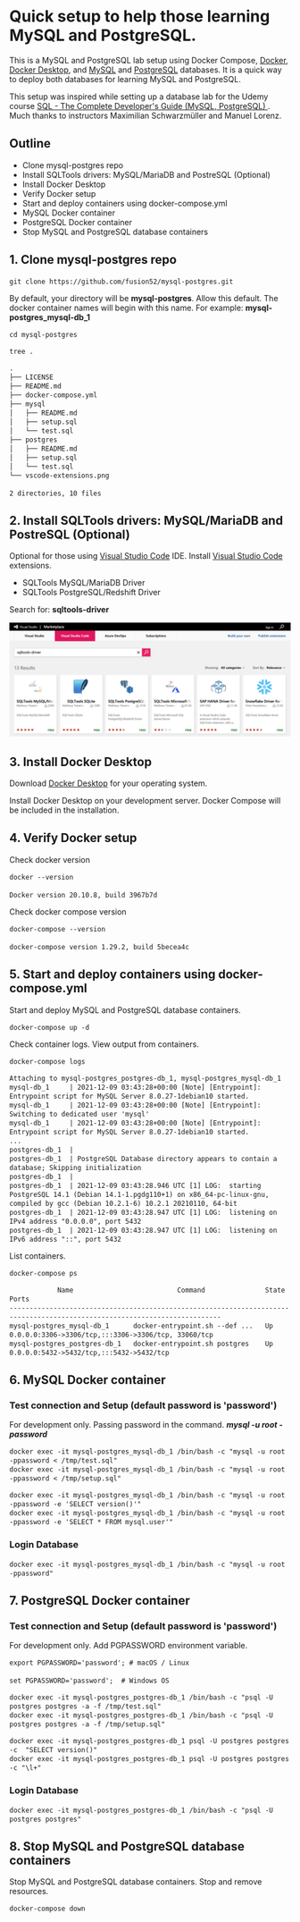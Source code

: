 # Quick setup to help those learning MySQL and PostgreSQL.

This is a MySQL and PostgreSQL lab setup using Docker Compose, [Docker](https://www.docker.com), [Docker Desktop](https://www.docker.com/products/docker-desktop/alternatives), and [MySQL](https://www.mysql.com/) and [PostgreSQL](https://www.postgresql.org/) databases.
It is a quick way to deploy both databases for learning MySQL and PostgreSQL.
 

This setup was inspired while setting up a database lab for the Udemy course 
[SQL - The Complete Developer's Guide (MySQL, PostgreSQL)
](https://www.udemy.com/course/sql-the-complete-developers-guide-mysql-postgresql). Much thanks to instructors Maximilian Schwarzmüller and Manuel Lorenz.  

## Outline
- Clone mysql-postgres repo
- Install SQLTools drivers: MySQL/MariaDB and PostreSQL (Optional)
- Install Docker Desktop
- Verify Docker setup
- Start and deploy containers using docker-compose.yml
- MySQL Docker container
- PostgreSQL Docker container
- Stop MySQL and PostgreSQL database containers

## 1. Clone mysql-postgres repo

```
git clone https://github.com/fusion52/mysql-postgres.git
```

By default, your directory will be **mysql-postgres**. Allow this default. The docker container names will begin with this name. For example: **mysql-postgres_mysql-db_1**

```
cd mysql-postgres
```

```
tree .
```

    .
    ├── LICENSE
    ├── README.md
    ├── docker-compose.yml
    ├── mysql
    │   ├── README.md
    │   ├── setup.sql
    │   └── test.sql
    ├── postgres
    │   ├── README.md
    │   ├── setup.sql
    │   └── test.sql
    └── vscode-extensions.png

    2 directories, 10 files

## 2. Install SQLTools drivers: MySQL/MariaDB and PostreSQL (Optional)

Optional for those using [Visual Studio Code](https://code.visualstudio.com/) IDE.
Install [Visual Studio Code](https://marketplace.visualstudio.com/vscode) extensions.

- SQLTools MySQL/MariaDB Driver
- SQLTools PostgreSQL/Redshift Driver

Search for: **sqltools-driver**

![This is an image](./vscode-extensions.png)

## 3. Install Docker Desktop

Download [Docker Desktop](https://www.docker.com/products/docker-desktop/alternatives) for your operating system.

Install Docker Desktop on your development server. Docker Compose will be included in the installation.

## 4. Verify Docker setup

Check docker version

```
docker --version

Docker version 20.10.8, build 3967b7d
```

Check docker compose version

```
docker-compose --version

docker-compose version 1.29.2, build 5becea4c
```

## 5. Start and deploy containers using docker-compose.yml

Start and deploy MySQL and PostgreSQL database containers.

```
docker-compose up -d
```

Check container logs. View output from containers.

```
docker-compose logs
```

```
Attaching to mysql-postgres_postgres-db_1, mysql-postgres_mysql-db_1
mysql-db_1     | 2021-12-09 03:43:28+00:00 [Note] [Entrypoint]: Entrypoint script for MySQL Server 8.0.27-1debian10 started.
mysql-db_1     | 2021-12-09 03:43:28+00:00 [Note] [Entrypoint]: Switching to dedicated user 'mysql'
mysql-db_1     | 2021-12-09 03:43:28+00:00 [Note] [Entrypoint]: Entrypoint script for MySQL Server 8.0.27-1debian10 started.
...
postgres-db_1  |
postgres-db_1  | PostgreSQL Database directory appears to contain a database; Skipping initialization
postgres-db_1  |
postgres-db_1  | 2021-12-09 03:43:28.946 UTC [1] LOG:  starting PostgreSQL 14.1 (Debian 14.1-1.pgdg110+1) on x86_64-pc-linux-gnu, compiled by gcc (Debian 10.2.1-6) 10.2.1 20210110, 64-bit
postgres-db_1  | 2021-12-09 03:43:28.947 UTC [1] LOG:  listening on IPv4 address "0.0.0.0", port 5432
postgres-db_1  | 2021-12-09 03:43:28.947 UTC [1] LOG:  listening on IPv6 address "::", port 5432
```

List containers.

```
docker-compose ps
```

```
            Name                          Command               State                          Ports
---------------------------------------------------------------------------------------------------------------------------
mysql-postgres_mysql-db_1      docker-entrypoint.sh --def ...   Up      0.0.0.0:3306->3306/tcp,:::3306->3306/tcp, 33060/tcp
mysql-postgres_postgres-db_1   docker-entrypoint.sh postgres    Up      0.0.0.0:5432->5432/tcp,:::5432->5432/tcp
```

## 6. MySQL Docker container

### Test connection and Setup (default password is 'password')

For development only. Passing password in the command. **_mysql -u root -password_**

```
docker exec -it mysql-postgres_mysql-db_1 /bin/bash -c "mysql -u root -ppassword < /tmp/test.sql"
docker exec -it mysql-postgres_mysql-db_1 /bin/bash -c "mysql -u root -ppassword < /tmp/setup.sql"
```

```
docker exec -it mysql-postgres_mysql-db_1 /bin/bash -c "mysql -u root -ppassword -e 'SELECT version()'"
docker exec -it mysql-postgres_mysql-db_1 /bin/bash -c "mysql -u root -ppassword -e 'SELECT * FROM mysql.user'"
```

### Login Database

```
docker exec -it mysql-postgres_mysql-db_1 /bin/bash -c "mysql -u root -ppassword"
```

## 7. PostgreSQL Docker container

### Test connection and Setup (default password is 'password')

For development only. Add PGPASSWORD environment variable.

```
export PGPASSWORD='password'; # macOS / Linux

set PGPASSWORD='password';  # Windows OS
```

```
docker exec -it mysql-postgres_postgres-db_1 /bin/bash -c "psql -U postgres postgres -a -f /tmp/test.sql"
docker exec -it mysql-postgres_postgres-db_1 /bin/bash -c "psql -U postgres postgres -a -f /tmp/setup.sql"
```

```
docker exec -it mysql-postgres_postgres-db_1 psql -U postgres postgres -c  "SELECT version()"
docker exec -it mysql-postgres_postgres-db_1 psql -U postgres postgres -c "\l+"
```

### Login Database

```
docker exec -it mysql-postgres_postgres-db_1 /bin/bash -c "psql -U postgres postgres"
```

## 8. Stop MySQL and PostgreSQL database containers

Stop MySQL and PostgreSQL database containers.
Stop and remove resources.

```
docker-compose down
```
